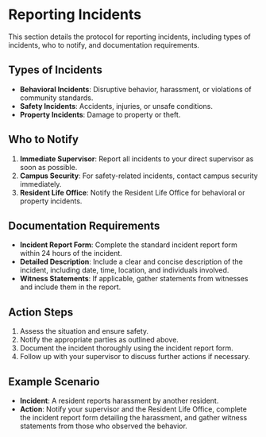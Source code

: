 # Reporting Incidents
This section details the protocol for reporting incidents, including types of incidents, who to notify, and documentation requirements.

## Types of Incidents
- **Behavioral Incidents**: Disruptive behavior, harassment, or violations of community standards.
- **Safety Incidents**: Accidents, injuries, or unsafe conditions.
- **Property Incidents**: Damage to property or theft.

## Who to Notify
1. **Immediate Supervisor**: Report all incidents to your direct supervisor as soon as possible.
2. **Campus Security**: For safety-related incidents, contact campus security immediately.
3. **Resident Life Office**: Notify the Resident Life Office for behavioral or property incidents.

## Documentation Requirements
- **Incident Report Form**: Complete the standard incident report form within 24 hours of the incident.
- **Detailed Description**: Include a clear and concise description of the incident, including date, time, location, and individuals involved.
- **Witness Statements**: If applicable, gather statements from witnesses and include them in the report.

## Action Steps
1. Assess the situation and ensure safety.
2. Notify the appropriate parties as outlined above.
3. Document the incident thoroughly using the incident report form.
4. Follow up with your supervisor to discuss further actions if necessary.

## Example Scenario
- **Incident**: A resident reports harassment by another resident.
- **Action**: Notify your supervisor and the Resident Life Office, complete the incident report form detailing the harassment, and gather witness statements from those who observed the behavior.